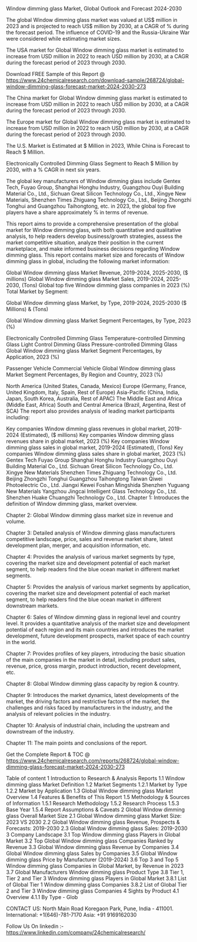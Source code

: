 Window dimming glass Market, Global Outlook and Forecast 2024-2030

The global Window dimming glass market was valued at US$ million in 2023 and is projected to reach US$ million by 2030, at a CAGR of % during the forecast period. The influence of COVID-19 and the Russia-Ukraine War were considered while estimating market sizes.

The USA market for Global Window dimming glass market is estimated to increase from USD million in 2022 to reach USD million by 2030, at a CAGR during the forecast period of 2023 through 2030.

Download FREE Sample of this Report @ https://www.24chemicalresearch.com/download-sample/268724/global-window-dimming-glass-forecast-market-2024-2030-273

The China market for Global Window dimming glass market is estimated to increase from USD million in 2022 to reach USD million by 2030, at a CAGR during the forecast period of 2023 through 2030.

The Europe market for Global Window dimming glass market is estimated to increase from USD million in 2022 to reach USD million by 2030, at a CAGR during the forecast period of 2023 through 2030.

The U.S. Market is Estimated at $ Million in 2023, While China is Forecast to Reach $ Million.

Electronically Controlled Dimming Glass Segment to Reach $ Million by 2030, with a % CAGR in next six years.

The global key manufacturers of Window dimming glass include Gentex Tech, Fuyao Group, Shanghai Honghu Industry, Guangzhou Ouyi Building Material Co., Ltd., Sichuan Great Silicon Technology Co., Ltd., Xingye New Materials, Shenzhen Times Zhiguang Technology Co., Ltd., Beijing Zhongzhi Tonghui and Guangzhou Taihongtong, etc. in 2023, the global top five players have a share approximately % in terms of revenue.

This report aims to provide a comprehensive presentation of the global market for Window dimming glass, with both quantitative and qualitative analysis, to help readers develop business/growth strategies, assess the market competitive situation, analyze their position in the current marketplace, and make informed business decisions regarding Window dimming glass. This report contains market size and forecasts of Window dimming glass in global, including the following market information:

Global Window dimming glass Market Revenue, 2019-2024, 2025-2030, ($ millions)
Global Window dimming glass Market Sales, 2019-2024, 2025-2030, (Tons)
Global top five Window dimming glass companies in 2023 (%)
Total Market by Segment:

Global Window dimming glass Market, by Type, 2019-2024, 2025-2030 ($ Millions) & (Tons)

Global Window dimming glass Market Segment Percentages, by Type, 2023 (%)

Electronically Controlled Dimming Glass
Temperature-controlled Dimming Glass
Light Control Dimming Glass
Pressure-controlled Dimming Glass
Global Window dimming glass Market Segment Percentages, by Application, 2023 (%)

Passenger Vehicle
Commercial Vehicle
Global Window dimming glass Market Segment Percentages, By Region and Country, 2023 (%)

North America (United States, Canada, Mexico)
Europe (Germany, France, United Kingdom, Italy, Spain, Rest of Europe)
Asia-Pacific (China, India, Japan, South Korea, Australia, Rest of APAC)
The Middle East and Africa (Middle East, Africa)
South and Central America (Brazil, Argentina, Rest of SCA)
The report also provides analysis of leading market participants including:

Key companies Window dimming glass revenues in global market, 2019-2024 (Estimated), ($ millions)
Key companies Window dimming glass revenues share in global market, 2023 (%)
Key companies Window dimming glass sales in global market, 2019-2024 (Estimated), (Tons)
Key companies Window dimming glass sales share in global market, 2023 (%)
Gentex Tech
Fuyao Group
Shanghai Honghu Industry
Guangzhou Ouyi Building Material Co., Ltd.
Sichuan Great Silicon Technology Co., Ltd.
Xingye New Materials
Shenzhen Times Zhiguang Technology Co., Ltd.
Beijing Zhongzhi Tonghui
Guangzhou Taihongtong
Taiwan Qiwei Photoelectric Co., Ltd.
Jiangxi Kewei
Foshan Mingshida
Shenzhen Yuguang New Materials
Yangzhou Jingcai Intelligent Glass Technology Co., Ltd.
Shenzhen Huake Chuangzhi Technology Co., Ltd.
Chapter 1: Introduces the definition of Window dimming glass, market overview.

Chapter 2: Global Window dimming glass market size in revenue and volume.

Chapter 3: Detailed analysis of Window dimming glass manufacturers competitive landscape, price, sales and revenue market share, latest development plan, merger, and acquisition information, etc.

Chapter 4: Provides the analysis of various market segments by type, covering the market size and development potential of each market segment, to help readers find the blue ocean market in different market segments.

Chapter 5: Provides the analysis of various market segments by application, covering the market size and development potential of each market segment, to help readers find the blue ocean market in different downstream markets.

Chapter 6: Sales of Window dimming glass in regional level and country level. It provides a quantitative analysis of the market size and development potential of each region and its main countries and introduces the market development, future development prospects, market space of each country in the world.

Chapter 7: Provides profiles of key players, introducing the basic situation of the main companies in the market in detail, including product sales, revenue, price, gross margin, product introduction, recent development, etc.

Chapter 8: Global Window dimming glass capacity by region & country.

Chapter 9: Introduces the market dynamics, latest developments of the market, the driving factors and restrictive factors of the market, the challenges and risks faced by manufacturers in the industry, and the analysis of relevant policies in the industry.

Chapter 10: Analysis of industrial chain, including the upstream and downstream of the industry.

Chapter 11: The main points and conclusions of the report.

Get the Complete Report & TOC @ https://www.24chemicalresearch.com/reports/268724/global-window-dimming-glass-forecast-market-2024-2030-273

Table of content
1 Introduction to Research & Analysis Reports
1.1 Window dimming glass Market Definition
1.2 Market Segments
1.2.1 Market by Type
1.2.2 Market by Application
1.3 Global Window dimming glass Market Overview
1.4 Features & Benefits of This Report
1.5 Methodology & Sources of Information
1.5.1 Research Methodology
1.5.2 Research Process
1.5.3 Base Year
1.5.4 Report Assumptions & Caveats
2 Global Window dimming glass Overall Market Size
2.1 Global Window dimming glass Market Size: 2023 VS 2030
2.2 Global Window dimming glass Revenue, Prospects & Forecasts: 2019-2030
2.3 Global Window dimming glass Sales: 2019-2030
3 Company Landscape
3.1 Top Window dimming glass Players in Global Market
3.2 Top Global Window dimming glass Companies Ranked by Revenue
3.3 Global Window dimming glass Revenue by Companies
3.4 Global Window dimming glass Sales by Companies
3.5 Global Window dimming glass Price by Manufacturer (2019-2024)
3.6 Top 3 and Top 5 Window dimming glass Companies in Global Market, by Revenue in 2023
3.7 Global Manufacturers Window dimming glass Product Type
3.8 Tier 1, Tier 2 and Tier 3 Window dimming glass Players in Global Market
3.8.1 List of Global Tier 1 Window dimming glass Companies
3.8.2 List of Global Tier 2 and Tier 3 Window dimming glass Companies
4 Sights by Product
4.1 Overview
4.1.1 By Type - Glob

CONTACT US:
North Main Road Koregaon Park, Pune, India - 411001.
International: +1(646)-781-7170
Asia: +91 9169162030

Follow Us On linkedin :- https://www.linkedin.com/company/24chemicalresearch/
